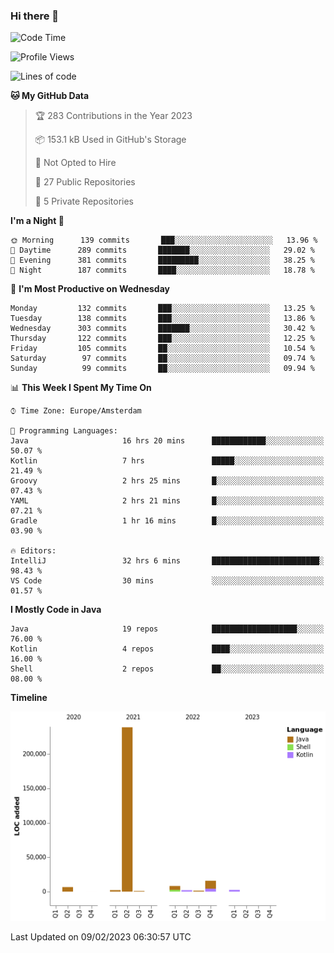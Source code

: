 ### Hi there 👋


<!--START_SECTION:waka-->
![Code Time](http://img.shields.io/badge/Code%20Time-3%2C000%20hrs%205%20mins-blue)

![Profile Views](http://img.shields.io/badge/Profile%20Views-0-blue)

![Lines of code](https://img.shields.io/badge/From%20Hello%20World%20I%27ve%20Written-278%20Thousand%20lines%20of%20code-blue)

**🐱 My GitHub Data** 

> 🏆 283 Contributions in the Year 2023
 > 
> 📦 153.1 kB Used in GitHub's Storage 
 > 
> 🚫 Not Opted to Hire
 > 
> 📜 27 Public Repositories 
 > 
> 🔑 5 Private Repositories  
 > 
**I'm a Night 🦉** 

```text
🌞 Morning      139 commits       ███░░░░░░░░░░░░░░░░░░░░░░   13.96 % 
🌆 Daytime      289 commits       ███████░░░░░░░░░░░░░░░░░░   29.02 % 
🌃 Evening      381 commits       █████████░░░░░░░░░░░░░░░░   38.25 % 
🌙 Night        187 commits       ████░░░░░░░░░░░░░░░░░░░░░   18.78 % 

```
📅 **I'm Most Productive on Wednesday** 

```text
Monday         132 commits       ███░░░░░░░░░░░░░░░░░░░░░░   13.25 % 
Tuesday        138 commits       ███░░░░░░░░░░░░░░░░░░░░░░   13.86 % 
Wednesday      303 commits       ███████░░░░░░░░░░░░░░░░░░   30.42 % 
Thursday       122 commits       ███░░░░░░░░░░░░░░░░░░░░░░   12.25 % 
Friday         105 commits       ██░░░░░░░░░░░░░░░░░░░░░░░   10.54 % 
Saturday        97 commits       ██░░░░░░░░░░░░░░░░░░░░░░░   09.74 % 
Sunday          99 commits       ██░░░░░░░░░░░░░░░░░░░░░░░   09.94 % 

```


📊 **This Week I Spent My Time On** 

```text
⌚︎ Time Zone: Europe/Amsterdam

💬 Programming Languages: 
Java                     16 hrs 20 mins      ████████████░░░░░░░░░░░░░   50.07 % 
Kotlin                   7 hrs               █████░░░░░░░░░░░░░░░░░░░░   21.49 % 
Groovy                   2 hrs 25 mins       █░░░░░░░░░░░░░░░░░░░░░░░░   07.43 % 
YAML                     2 hrs 21 mins       █░░░░░░░░░░░░░░░░░░░░░░░░   07.21 % 
Gradle                   1 hr 16 mins        █░░░░░░░░░░░░░░░░░░░░░░░░   03.90 % 

🔥 Editors: 
IntelliJ                 32 hrs 6 mins       ████████████████████████░   98.43 % 
VS Code                  30 mins             ░░░░░░░░░░░░░░░░░░░░░░░░░   01.57 % 

```

**I Mostly Code in Java** 

```text
Java                     19 repos            ███████████████████░░░░░░   76.00 % 
Kotlin                   4 repos             ████░░░░░░░░░░░░░░░░░░░░░   16.00 % 
Shell                    2 repos             ██░░░░░░░░░░░░░░░░░░░░░░░   08.00 % 

```


**Timeline**

![Chart not found](https://raw.githubusercontent.com/powercasgamer/powercasgamer/master/charts/bar_graph.png) 


 Last Updated on 09/02/2023 06:30:57 UTC
<!--END_SECTION:waka-->
